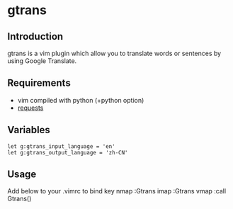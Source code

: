 # gtrans

## Introduction

gtrans is a vim plugin which allow you to translate words or sentences by using Google Translate.

## Requirements

- vim compiled with python (+python option)
- [requests](https://github.com/kennethreitz/requests)

## Variables

    let g:gtrans_input_language = 'en'
    let g:gtrans_output_language = 'zh-CN'

## Usage

Add below to your .vimrc to bind key 
        nmap <C-t> :Gtrans<CR>
        imap <C-t> <ESC>:Gtrans<CR>
        vmap <C-t> :call Gtrans()<CR>
